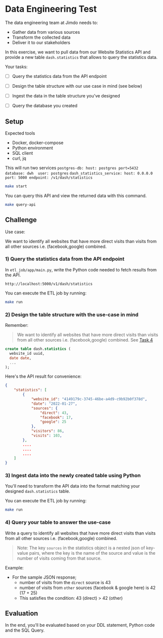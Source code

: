# Data Engineering Test

The data engineering team at Jimdo needs to: 
- Gather data from various sources
- Transform the collected data
- Deliver it to our stakeholders

In this exercise, we want to pull data from our Website Statistics API and
provide a new table `dash.statistics` that allows to query the statistics data.  

Your tasks:

- [ ] Query the statistics data from the API endpoint
- [ ] Design the table structure with our use case in mind (see below)
- [ ] Ingest the data in the table structure you've designed
- [ ] Query the database you created


## Setup 

Expected tools

- Docker, docker-compose
- Python environment
- SQL client
- curl, jq

This will run two services
`postgres-db: host: postgres port=5432 database: dwh  user: postgres`
`dash_statistics_service: host: 0.0.0.0 port: 5000 endpoint: /v1/dash/statistics` 

```bash
make start
```

You can query this API and view the returned data with this command.

```bash
make query-api
```

## Challenge

Use case: 

We want to identify all websites that have more direct visits than visits from
all other sources i.e. (facebook,google) combined.

### 1) Query the statistics data from the API endpoint

In `etl_job/app/main.py`, write the Python code needed to fetch results from the API.

```text
http://localhost:5000/v1/dash/statistics
```

You can execute the ETL job by running:

```bash
make run
```

### 2) Design the table structure with the use-case in mind

Remember:
> We want to identify all websites that have more direct visits than visits from all other sources i.e. (facebook,google) combined. 
See [Task 4](#4-query-your-table-to-answer-the-use-case)

```SQL
create table dash.statistics (
  website_id uuid,
  date date,
  ...
);
```

Here's the API result for convenience:

```json
{
    "statistics": [
        {
            "website_id": "4149179c-3745-46be-a4d9-c9b92b0f378d",
            "date": "2022-01-27",
            "sources": {
                "direct": 43,
                "facebook": 17,
                "google": 25
            },
            "visitors": 86,
            "visits": 103,
        },
        ....
        ....
        ....
    ]
}
```

### 3) Ingest data into the newly created table using Python

You'll need to transform the API data into the format matching your designed `dash.statistics` table.

You can execute the ETL job by running:

```bash
make run
```

### 4) Query your table to answer the use-case

Write a query to identify all websites that have more direct visits than visits from all other sources i.e. (facebook,google) combined.

> Note: The key `sources` in the statistics object is a nested json of key-value pairs, where the key is the name of the source and value is the number of visits coming from that source.

Example:
- For the sample JSON response;
    - number of visits from the `direct` source is 43
    - number of visits from `other` sources (facebook & google here) is 42 (17 + 25)
    - This satisfies the condition: 43 (direct) > 42 (other)

 
## Evaluation

In the end, you'll be evaluated based on your DDL statement, Python code and the SQL Query.
